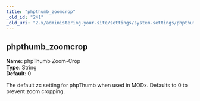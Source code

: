 ```yaml
---
title: "phpthumb_zoomcrop"
_old_id: "241"
_old_uri: "2.x/administering-your-site/settings/system-settings/phpthumb_zoomcrop"
---
```


phpthumb\_zoomcrop
------------------

**Name**: phpThumb Zoom-Crop   
**Type**: String   
**Default**: 0

The default zc setting for phpThumb when used in MODx. Defaults to 0 to prevent zoom cropping.